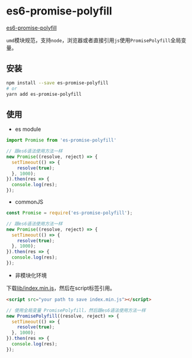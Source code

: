 # es6-promise-polyfill

[es6-promise-polyfill](https://github.com/bowlofnoodles/es6-promise-polyfill)

`umd`模块规范，支持`node`，浏览器或者直接引用`js`使用`PromisePolyfill`全局变量。

## 安装

``` bash
npm install --save es-promise-polyfill
# or
yarn add es-promise-polyfill
```

## 使用

+ es module

``` javascript
import Promise from 'es-promise-polyfill'

// 跟es6语法使用方法一样
new Promise((resolve, reject) => {
  setTimeout(() => {
    resolve(true);
  }, 1000);
}).then(res => {
  console.log(res);
});
```

+ commonJS

``` javascript
const Promise = require('es-promise-polyfill');

// 跟es6语法使用方法一样
new Promise((resolve, reject) => {
  setTimeout(() => {
    resolve(true);
  }, 1000);
}).then(res => {
  console.log(res);
});
```

+ 非模块化环境

下载[lib/index.min.js](https://github.com/bowlofnoodles/es6-promise-polyfill/blob/main/lib/index.min.js)，然后在script标签引用。

``` html
<script src="your path to save index.min.js"></script>
```

``` javascript
// 使用全局变量 PromisePolyfill，然后跟es6语法使用方法一样
new PromisePolyfill((resolve, reject) => {
  setTimeout(() => {
    resolve(true);
  }, 1000);
}).then(res => {
  console.log(res);
});
```

